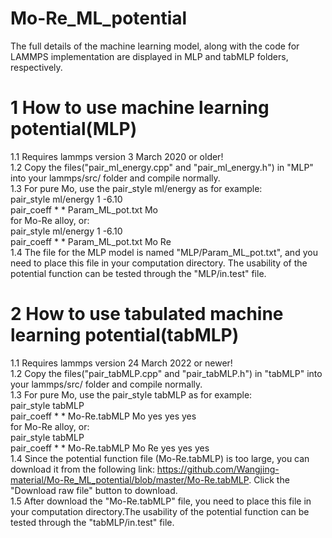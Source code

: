  Mo-Re_ML_potential
 ===================
 The full details of the machine learning model, along with the code for LAMMPS implementation are displayed in MLP and tabMLP folders, respectively.
# 1 How to use machine learning potential(MLP)
 1.1 Requires lammps version 3 March 2020 or older!  
 1.2 Copy the files("pair_ml_energy.cpp" and "pair_ml_energy.h") in "MLP" into your lammps/src/ folder and compile normally.  
 1.3 For pure Mo, use the pair_style ml/energy as for example:  
    pair_style      ml/energy 1 -6.10  
    pair_coeff      * * Param_ML_pot.txt Mo  
    for Mo-Re alloy, or:  
    pair_style      ml/energy 1 -6.10  
    pair_coeff      * * Param_ML_pot.txt Mo Re  
 1.4 The file for the MLP model is named "MLP/Param_ML_pot.txt", and you need to place this file in your computation directory. The usability of the potential function can be tested through the "MLP/in.test" file.
 # 2 How to use tabulated machine learning potential(tabMLP)
 1.1 Requires lammps version 24 March 2022 or newer!  
 1.2 Copy the files("pair_tabMLP.cpp" and "pair_tabMLP.h") in "tabMLP" into your lammps/src/ folder and compile normally.  
 1.3 For pure Mo, use the pair_style tabMLP as for example:  
    pair_style      tabMLP  
    pair_coeff      * * Mo-Re.tabMLP Mo yes yes yes  
    for Mo-Re alloy, or:  
    pair_style      tabMLP  
    pair_coeff      * * Mo-Re.tabMLP Mo Re yes yes yes  
 1.4 Since the potential function file (Mo-Re.tabMLP) is too large, you can download it from the following link: https://github.com/Wangjing-material/Mo-Re_ML_potential/blob/master/Mo-Re.tabMLP. Click the "Download raw file" button to download.  
 1.5 After download the "Mo-Re.tabMLP" file, you need to place this file in your computation directory.The usability of the potential function can be tested through the "tabMLP/in.test" file.
